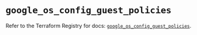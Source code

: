 # `google_os_config_guest_policies`

Refer to the Terraform Registry for docs: [`google_os_config_guest_policies`](https://registry.terraform.io/providers/hashicorp/google-beta/6.40.0/docs/resources/google_os_config_guest_policies).
